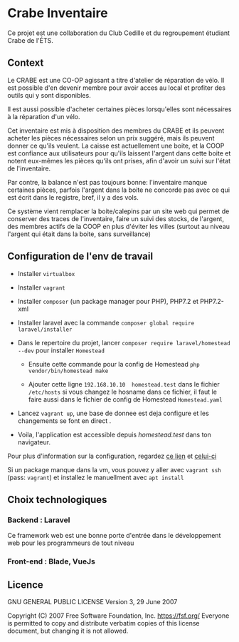 # Crabe Inventaire

Ce projet est une collaboration du Club Cedille et du regroupement étudiant Crabe de l'ÉTS.

## Context

Le CRABE est une CO-OP agissant a titre d'atelier de réparation de vélo. Il est possible d'en devenir
membre pour avoir acces au local et profiter des outils qui y sont disponibles.

Il est aussi possible d'acheter certaines pièces lorsqu'elles sont nécessaires à la réparation d'un vélo.

Cet inventaire est mis à disposition des membres du CRABE et ils peuvent acheter les pièces
nécessaires selon un prix suggéré, mais ils peuvent donner ce qu'ils veulent. La caisse est actuellement
une boite, et la COOP est confiance aux utilisateurs pour qu'ils laissent l'argent dans cette boite et notent
eux-mêmes les pièces qu'ils ont prises, afin d'avoir un suivi sur l'état de l'inventaire.

Par contre, la balance n'est pas toujours bonne: l'inventaire manque certaines pièces, parfois l'argent dans
la boite ne concorde pas avec ce qui est écrit dans le registre, bref, il y a des vols.

Ce système vient remplacer la boite/calepins par un site web qui permet de conserver des traces de l'inventaire, faire un suivi des stocks, de l'argent, des membres actifs de la COOP en plus d'éviter
les villes (surtout au niveau l'argent qui était dans la boite, sans surveillance)

## Configuration de l'env de travail

- Installer `virtualbox`

- Installer `vagrant` 

- Installer `composer` (un package manager pour PHP), PHP7.2 et PHP7.2-xml

- Installer laravel avec la commande `composer global require laravel/installer`

- Dans le repertoire du projet, lancer `composer require laravel/homestead --dev` pour installer `Homestead`

    - Ensuite cette commande pour la config de Homestead `php vendor/bin/homestead make`

    - Ajouter cette ligne `192.168.10.10  homestead.test` dans le fichier `/etc/hosts` si vous changez le hosname dans ce fichier, il faut le faire aussi dans le fichier de config de Homestead  `Homestead.yaml`

- Lancez `vagrant up`, une base de donnee est deja configure et les changements se font en direct .

- Voila, l'application est accessible depuis _homestead.test_ dans ton navigateur.

Pour plus d'information sur la configuration, regardez [ce lien](https://laravel.com/docs/5.8/homestead) et [celui-ci](https://laravel.com/docs/5.8)

Si un package manque dans la vm, vous pouvez y aller avec `vagrant ssh` (pass: `vagrant`) et installez le manuellment avec `apt install`




## Choix technologiques

### Backend : Laravel 

Ce framework web est une bonne porte d'entrée dans le développement web pour les programmeurs de tout niveau

### Front-end : Blade, VueJs


## Licence 

GNU GENERAL PUBLIC LICENSE
Version 3, 29 June 2007

Copyright (C) 2007 Free Software Foundation, Inc. <https://fsf.org/>
Everyone is permitted to copy and distribute verbatim copies
of this license document, but changing it is not allowed.

